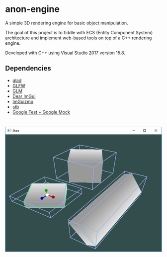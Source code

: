 # anon-engine
A simple 3D rendering engine for basic object manipulation.

The goal of this project is to fiddle with ECS (Entity Component System) architecture and implement web-based tools on top of a C++ rendering engine.

Developed with C++ using Visual Studio 2017 version 15.8.

## Dependencies
- [glad](https://github.com/Dav1dde/glad)
- [GLFW](https://github.com/glfw/glfw)
- [GLM](https://github.com/g-truc/glm)
- [Dear ImGui](https://github.com/ocornut/imgui)
- [ImGuizmo](https://github.com/CedricGuillemet/ImGuizmo)
- [stb](https://github.com/nothings/stb)
- [Google Test + Google Mock](https://github.com/google/googletest)

#
![viewport-image](./data/viewport.png)
